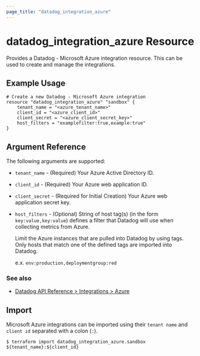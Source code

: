 ```yaml
---
page_title: "datadog_integration_azure"
---
```


# datadog_integration_azure Resource

Provides a Datadog - Microsoft Azure integration resource. This can be used to create and manage the integrations.

## Example Usage

```hcl
# Create a new Datadog - Microsoft Azure integration
resource "datadog_integration_azure" "sandbox" {
    tenant_name = "<azure_tenant_name>"
    client_id = "<azure_client_id>"
    client_secret = "<azure_client_secret_key>"
    host_filters = "examplefilter:true,example:true"
}
```

## Argument Reference

The following arguments are supported:

- `tenant_name` - (Required) Your Azure Active Directory ID.
- `client_id` - (Required) Your Azure web application ID.
- `client_secret` - (Required for Initial Creation) Your Azure web application secret key.
- `host_filters` - (Optional) String of host tag(s) (in the form `key:value,key:value`) defines a filter that Datadog will use when collecting metrics from Azure.

  Limit the Azure instances that are pulled into Datadog by using tags. Only hosts that match one of the defined tags are imported into Datadog.

  e.x. `env:production,deploymentgroup:red`

### See also

- [Datadog API Reference > Integrations > Azure](https://https://docs.datadoghq.com/integrations/azure/)

## Import

Microsoft Azure integrations can be imported using their `tenant name` and `client id` separated with a colon (`:`).

```
$ terraform import datadog_integration_azure.sandbox ${tenant_name}:${client_id}
```
